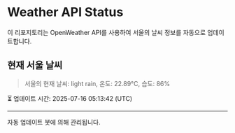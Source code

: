 
# Weather API Status

이 리포지토리는 OpenWeather API를 사용하여 서울의 날씨 정보를 자동으로 업데이트합니다.

## 현재 서울 날씨
> 서울의 현재 날씨: light rain, 온도: 22.89°C, 습도: 86%

⏳ 업데이트 시간: 2025-07-16 05:13:42 (UTC)

---
자동 업데이트 봇에 의해 관리됩니다.

